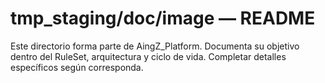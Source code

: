 # tmp_staging/doc/image — README

Este directorio forma parte de AingZ_Platform. Documenta su objetivo dentro del RuleSet, arquitectura y ciclo de vida. Completar detalles específicos según corresponda.
